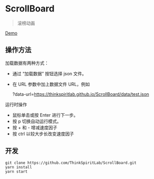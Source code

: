 # ScrollBoard

> 滚榜动画

[Demo](<https://thinkspiritlab.github.io/ScrollBoard/?data-url=https://thinkspiritlab.github.io/ScrollBoard/data/test.json>)

## 操作方法

加载数据有两种方式：

+ 通过 “加载数据” 按钮选择 json 文件。
+ 在 URL 参数中加上数据文件 URL，例如 
    
    ?data-url=https://thinkspiritlab.github.io/ScrollBoard/data/test.json

运行时操作

+ 鼠标单击或按 Enter 进行下一步。
+ 按 p 切换自动运行模式。
+ 按 + 和 - 增减速度因子
+ 按 ctrl 以较大步长改变速度因子

## 开发

```shell 
git clone https://github.com/ThinkSpiritLab/ScrollBoard.git
yarn install 
yarn start
```

